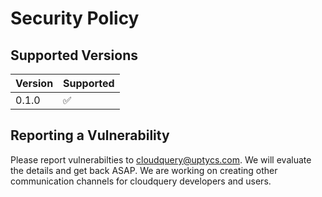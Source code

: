 # Security Policy

## Supported Versions

| Version | Supported          |
| ------- | ------------------ |
| 0.1.0   | :white_check_mark: |

## Reporting a Vulnerability

Please report vulnerabilties to [cloudquery@uptycs.com](mailto:cloudquery@uptycs.com).
We will evaluate the details and get back ASAP.
We are working on creating other communication channels for cloudquery developers and users.
